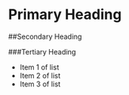 # Primary Heading

##Secondary Heading

###Tertiary Heading

* Item 1 of list
* Item 2 of list
* Item 3 of list

